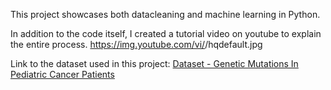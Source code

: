 This project showcases both datacleaning and machine learning in Python. 

In addition to the code itself, I created a tutorial video on youtube to explain the entire process.
https://img.youtube.com/vi/<LEofc5PdRBY>/hqdefault.jpg

Link to the dataset used in this project:
[Dataset - Genetic Mutations In Pediatric Cancer Patients](https://data.world/linkedbiodata/foundation-medicine-pediatric)
